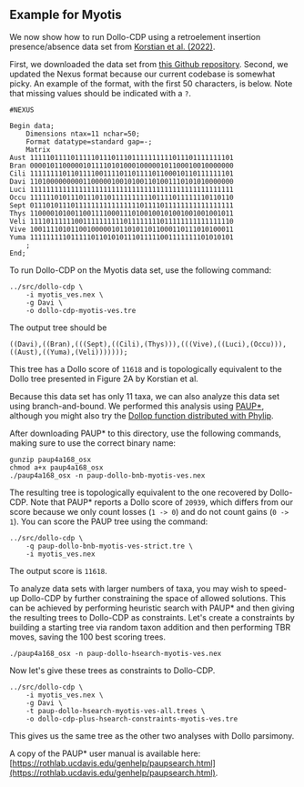 Example for Myotis
------------------

We now show how to run Dollo-CDP using a retroelement insertion presence/absence data set from [Korstian et al. (2022)](https://doi.org/10.3390/genes13030399). 

First, we downloaded the data set from [this Github repository](https://github.com/jkorstia/retrophylogenomic_tools/blob/main/myotis_ves.nex). Second, we updated the Nexus format because our current codebase is somewhat picky. An example of the format, with the first 50 characters, is below. Note that missing values should be indicated with a `?`.

```
#NEXUS

Begin data;
	Dimensions ntax=11 nchar=50;
	Format datatype=standard gap=-;
	Matrix
Aust 11111011110111110111011101111111111011101111111101
Bran 00001011000001011110101000100000101100010010000000
Cili 11111111011011110011110110111101100010110111111101
Davi 11010000000001100000100101001101001110101010000000
Luci 11111111111111111111111111111111111111111111111111
Occu 11111101011101110110111111111101111011111110110110
Sept 01110101110111111111111111101111011111111111111111
Thys 11000010100110011110001110100100101001001001001011
Veli 11110111111001111111111011111111011111111111111110
Vive 10011110101100100000101101011011000110111010100011
Yuma 11111111101111101101010111011111001111111101010101
	;
End;
```

To run Dollo-CDP on the Myotis data set, use the following command:

```
../src/dollo-cdp \
    -i myotis_ves.nex \
    -g Davi \
    -o dollo-cdp-myotis-ves.tre
```

The output tree should be
```
((Davi),((Bran),(((Sept),((Cili),(Thys))),(((Vive),((Luci),(Occu))),((Aust),((Yuma),(Veli)))))));
```
This tree has a Dollo score of `11618` and is topologically equivalent to the Dollo tree presented in Figure 2A by Korstian et al.

Because this data set has only 11 taxa, we can also analyze this data set using branch-and-bound. We performed this analysis using [PAUP*](https://paup.phylosolutions.com), although you might also try the [Dollop function distributed with Phylip](https://evolution.genetics.washington.edu/phylip/doc/dollop.html).

After downloading PAUP* to this directory, use the following commands, making sure to use the correct binary name:
```
gunzip paup4a168_osx
chmod a+x paup4a168_osx
./paup4a168_osx -n paup-dollo-bnb-myotis-ves.nex 
```
The resulting tree is topologically equivalent to the one recovered by Dollo-CDP. Note that PAUP* reports a Dollo score of `20939`, which differs from our score because we only count losses (`1 -> 0`) and do not count gains (`0 -> 1`). You can score the PAUP tree using the command:
```
../src/dollo-cdp \
    -q paup-dollo-bnb-myotis-ves-strict.tre \
    -i myotis_ves.nex 
```
The output score is `11618`.

To analyze data sets with larger numbers of taxa, you may wish to speed-up Dollo-CDP by further constraining the space of allowed solutions. This can be achieved by performing heuristic search with PAUP* and then giving the resulting trees to Dollo-CDP as constraints. Let's create a constraints by building a starting tree via random taxon addition and then performing TBR moves, saving the 100 best scoring trees.
```
./paup4a168_osx -n paup-dollo-hsearch-myotis-ves.nex 
```
Now let's give these trees as constraints to Dollo-CDP.
```
../src/dollo-cdp \
    -i myotis_ves.nex \
    -g Davi \
    -t paup-dollo-hsearch-myotis-ves-all.trees \
    -o dollo-cdp-plus-hsearch-constraints-myotis-ves.tre
```
This gives us the same tree as the other two analyses with Dollo parsimony.

A copy of the PAUP* user manual is available here: [https://rothlab.ucdavis.edu/genhelp/paupsearch.html](https://rothlab.ucdavis.edu/genhelp/paupsearch.html).

